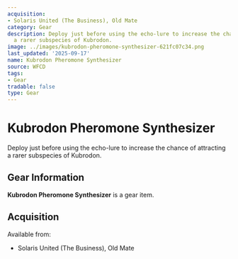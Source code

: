 ```yaml
---
acquisition:
- Solaris United (The Business), Old Mate
category: Gear
description: Deploy just before using the echo-lure to increase the chance of attracting
  a rarer subspecies of Kubrodon.
image: ../images/kubrodon-pheromone-synthesizer-621fc07c34.png
last_updated: '2025-09-17'
name: Kubrodon Pheromone Synthesizer
source: WFCD
tags:
- Gear
tradable: false
type: Gear
---
```


# Kubrodon Pheromone Synthesizer

Deploy just before using the echo-lure to increase the chance of attracting a rarer subspecies of Kubrodon.

## Gear Information

**Kubrodon Pheromone Synthesizer** is a gear item.

## Acquisition

Available from:
- Solaris United (The Business), Old Mate

